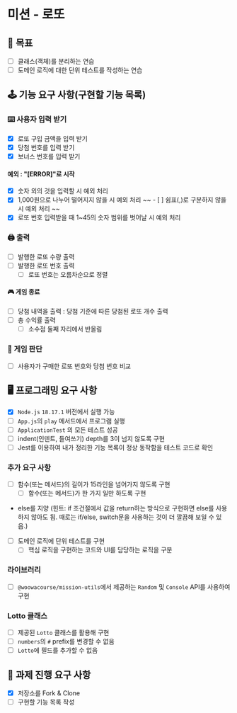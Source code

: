 # 미션 - 로또

## 🎯 목표

- [ ] 클래스(객체)를 분리하는 연습
- [ ] 도메인 로직에 대한 단위 테스트를 작성하는 연습

## 🕹 기능 요구 사항(구현할 기능 목록)

### ⌨️ 사용자 입력 받기

- [x] 로또 구입 금액을 입력 받기
- [x] 당첨 번호를 입력 받기
- [x] 보너스 번호를 입력 받기

#### 예외 : "[ERROR]"로 시작

- [x] 숫자 외의 것을 입력할 시 예외 처리
- [x] 1,000원으로 나누어 떨어지지 않을 시 예외 처리
      ~~ - [ ] 쉼표(,)로 구분하지 않을 시 예외 처리 ~~
- [x] 로또 번호 입력받을 때 1~45의 숫자 범위를 벗어날 시 예외 처리

### 🖨 출력

- [ ] 발행한 로또 수량 출력
- [ ] 발행한 로또 번호 출력
  - [ ] 로또 번호는 오름차순으로 정렬

#### 🎮 게임 종료

- [ ] 당첨 내역을 출력 : 당첨 기준에 따른 당첨된 로또 개수 출력
- [ ] 총 수익률 출력
  - [ ] 소수점 둘째 자리에서 반올림

### 🎰 게임 판단

- [ ] 사용자가 구매한 로또 번호와 당첨 번호 비교

## 🖥 프로그래밍 요구 사항

- [x] `Node.js` `18.17.1` 버전에서 실행 가능
- [ ] `App.js`의 `play` 메서드에서 프로그램 실행
- [ ] `ApplicationTest` 의 모든 테스트 성공
- [ ] indent(인덴트, 들여쓰기) depth를 3이 넘지 않도록 구현
- [ ] Jest를 이용하여 내가 정리한 기능 목록이 정상 동작함을 테스트 코드로 확인

### 추가 요구 사항

- [ ] 함수(또는 메서드)의 길이가 15라인을 넘어가지 않도록 구현
  - [ ] 함수(또는 메서드)가 한 가지 일만 하도록 구현
- else를 지양
  (힌트: if 조건절에서 값을 return하는 방식으로 구현하면 else를 사용하지 않아도 됨.
  때로는 if/else, switch문을 사용하는 것이 더 깔끔해 보일 수 있음.)
- [ ] 도메인 로직에 단위 테스트를 구현
  - [ ] 핵심 로직을 구현하는 코드와 UI를 담당하는 로직을 구분

### 라이브러리

- [ ] `@woowacourse/mission-utils`에서 제공하는 `Random` 및 `Console` API를 사용하여 구현

### Lotto 클래스

- [ ] 제공된 `Lotto` 클래스를 활용해 구현
- [ ] `numbers`의 `#` prefix를 변경할 수 없음
- [ ] `Lotto`에 필드를 추가할 수 없음

## 📓 과제 진행 요구 사항

- [x] 저장소를 Fork & Clone
- [ ] 구현할 기능 목록 작성
